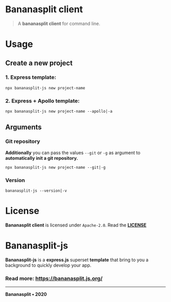 # Bananasplit client
> A **bananasplit client** for command line.

# Usage

## Create a new project

### 1. Express template:
```
npx bananasplit-js new project-name
```

### 2. Express + Apollo template:
```
npx bananasplit-js new project-name --apollo|-a
```

## Arguments

### Git repository
**Additionally** you can pass the values `--git` or `-g` as argument to **automatically init a git repository.**

```
npx bananasplit-js new project-name --git|-g
```

### Version
```
bananasplit-js --version|-v
```

# License
**Bananasplit client** is licensed under `Apache-2.0`. Read the **[LICENSE](https://github.com/bananasplit-js/bananasplit-client/blob/master/LICENSE)**

# Bananasplit-js
**Bananasplit-js** is a **express.js** superset **template** that bring to you a background to quickly develop your app.

### Read more: https://bananasplit.js.org/

---
**Bananasplit • 2020**
